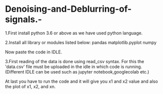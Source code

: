 # Denoising-and-Deblurring-of-signals.-
1.First install python 3.6 or above as we have used python language.

2.Install all  library or modules listed below: 
pandas
matplotlib.pyplot
numpy

Now paste the code in IDLE.

3.First reading of the data is done using read_csv syntax.
For this the 'data.csv' file must be uploaded in the idle in which code is running.(Different IDLE can be used such as jupyter notebook,googlecolab etc.)
  
At last you have to run the code and it will give you x1 and x2 value and also the plot of x1, x2, and xn.
